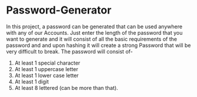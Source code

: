 # Password-Generator
In this project, a password can be generated that can be used anywhere with any of our Accounts.
Just enter the length of the password that you want to generate and it will consist of all the basic requirements of the password and and upon hashing it will create a strong Password that will be very difficult to break. 
The password will consist of-
1. At least 1 special character
2. At least 1 uppercase letter
3. At least 1 lower case letter
4. At least 1 digit
5. At least 8 lettered (can be more than that).
